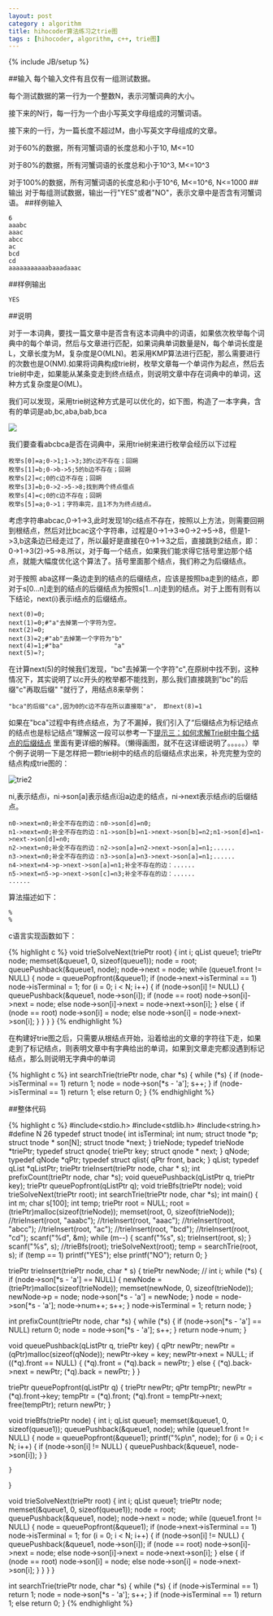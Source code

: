 ```yaml
---
layout: post
category : algorithm
title: hihocoder算法练习之trie图
tags : [hihocoder, algorithm, c++, trie图]
---
```

{% include JB/setup %}

##输入
每个输入文件有且仅有一组测试数据。

每个测试数据的第一行为一个整数N，表示河蟹词典的大小。

接下来的N行，每一行为一个由小写英文字母组成的河蟹词语。

接下来的一行，为一篇长度不超过M，由小写英文字母组成的文章。

对于60%的数据，所有河蟹词语的长度总和小于10, M<=10

对于80%的数据，所有河蟹词语的长度总和小于10^3, M<=10^3

对于100%的数据，所有河蟹词语的长度总和小于10^6, M<=10^6, N<=1000
##输出
对于每组测试数据，输出一行"YES"或者"NO"，表示文章中是否含有河蟹词语。
##样例输入

	6
	aaabc
	aaac
	abcc
	ac
	bcd
	cd
	aaaaaaaaaaabaaadaaac
	
##样例输出

	YES

##说明

对于一本词典，要找一篇文章中是否含有这本词典中的词语，如果依次枚举每个词典中的每个单词，然后与文章进行匹配，如果词典单词数量是N，每个单词长度是L，文章长度为M，复杂度是O(MLN)。若采用KMP算法进行匹配，那么需要进行的次数也是O(NM).如果将词典构成trie树，枚举文章每一个单词作为起点，然后去trie树中走，如果能从某条变走到终点结点，则说明文章中存在词典中的单词，这种方式复杂度是O(ML)。

我们可以发现，采用trie树这种方式是可以优化的，如下图，构造了一本字典，含有的单词是ab,bc,aba,bab,bca

![](http://xiejun901.qiniudn.com/hihocoder1036trie.jpg)

我们要查看abcbca是否在词典中，采用trie树来进行枚举会经历以下过程

	枚举s[0]=a;0->1;1->3;3的c边不存在；回朔
	枚举s[1]=b;0->b->5;5的b边不存在；回朔
	枚举s[2]=c;0的c边不存在；回朔
	枚举s[3]=b;0->2->5->8;找到两个终点借点
	枚举s[4]=c;0的c边不存在；回朔
	枚举s[5]=a;0->1；字符串完，且1不为为终点结点。

考虑字符串abcac,0->1->3,此时发现1的c结点不存在，按照以上方法，则需要回朔到根结点，然后对比bcac这个字符串，过程是0->1->3=>0->2->5->8，但是1->3,b这条边已经走过了，所以最好是直接在0->1->3之后，直接跳到2结点，即：0->1->3(2)->5->8.所以，对于每一个结点，如果我们能求得它括号里边那个结点，就能大幅度优化这个算法了。括号里面那个结点，我们称之为后缀结点。

对于按照 aba这样一条边走到的结点的后缀结点，应该是按照ba走到的结点，即对于s[0...n]走到的结点的后缀结点为按照s[1...n]走到的结点。对于上图有则有以下结论，next(i)表示i结点的后缀结点。

	next(0)=0;
	next(1)=0;#"a"去掉第一个字符为空。
	next(2)=0;
	next(3)=2;#"ab"去掉第一个字符为"b"
	next(4)=1;#"ba"              "a"
	next(5)=?;
	
在计算next(5)的时候我们发现，"bc"去掉第一个字符"c",在原树中找不到，这种情况下，其实说明了以c开头的枚举都不能找到，那么我们直接跳到"bc"的后缀"c"再取后缀" "就行了，用结点8来举例：

	"bca"的后缀"ca",因为0的c边不存在所以直接取"a"， 即next(8)=1

如果在"bca"过程中有终点结点，为了不漏掉，我们引入了“后缀结点为标记结点的结点也是标记结点”理解这一段可以参考一下[提示三：如何求解Trie树中每个结点的后缀结点](http://hihocoder.com/problemset/problem/1036) 里面有更详细的解释。（懒得画图，就不在这详细说明了。。。。。）举个例子说明一下是怎样把一颗trie树中的结点的后缀结点求出来，补充完整为空的结点构成trie图的：

![trie2](http://xiejun901.qiniudn.com/hihocoder1036trie2.jpg)

ni,表示结点i，ni->son[a]表示结点i沿a边走的结点，ni->next表示结点i的后缀结点。

	n0->next=n0;补全不存在的边：n0->son[d]=n0;
	n1->next=n0;补全不存在的边：n1->son[b]=n1->next->son[b]=n2;n1->son[d]=n1->next->son[d]=n0;
	n2->next=n0;补全不存在的边：n2->son[a]=n2->next->son[a]=n1;......
	n3->next=n0;补全不存在的边：n3->son[a]=n3->next->son[a]=n1;......
	n4->next=n4->p->next->son[a]=n1;补全不存在的边：......
	n5->next=n5->p->next->son[c]=n3;补全不存在的边：......
	......
	
算法描述如下：

	%
	%
	
c语言实现函数如下：

{% highlight c %}
void trieSolveNext(triePtr root)
{
	int i;
	qList queue1;
	triePtr node;
	memset(&queue1, 0, sizeof(queue1));
	node = root;
	queuePushback(&queue1, node);
	node->next = node;
	while (queue1.front != NULL)
	{
		node = queuePopfront(&queue1);
		if (node->next->isTerminal == 1)
			node->isTerminal = 1;
		for (i = 0; i < N; i++)
		{
			if (node->son[i] != NULL)
			{
				queuePushback(&queue1, node->son[i]);
				if (node == root)
					node->son[i]->next = node;
				else
					node->son[i]->next = node->next->son[i];
			}
			else
			{
				if (node == root)
					node->son[i] = node;
				else
					node->son[i] = node->next->son[i];
			}
		}
	}
}
{% endhighlight %}

在构建好trie图之后，只需要从根结点开始，沿着给出的文章的字符往下走，如果走到了标记结点，则表明文章中有字典给出的单词，如果到文章走完都没遇到标记结点，那么则说明无字典中的单词

{% highlight c %}
int searchTrie(triePtr node, char *s)
{
	while (*s)
	{
		if (node->isTerminal == 1)
			return 1;
		node = node->son[*s - 'a'];
		s++;
	}
	if (node->isTerminal == 1)
		return 1;
	else
		return 0;
}
{% endhighlight %}

##整体代码

{% highlight c %}
#include<stdio.h>
#include<stdlib.h>
#include<string.h>
#define N 26
typedef struct tnode{
	int isTerminal;
	int num;
	struct tnode *p;
	struct tnode * son[N];
	struct tnode *next;
} trieNode;
typedef trieNode *triePtr;
typedef struct qnode{
	triePtr key;
	struct qnode * next;
} qNode;
typedef qNode *qPtr;
typedef struct qlist{
	qPtr front, back;
} qList;
typedef qList *qListPtr;
triePtr trieInsert(triePtr node, char * s);
int prefixCount(triePtr node, char *s);
void queuePushback(qListPtr q, triePtr key);
triePtr queuePopfront(qListPtr q);
void trieBfs(triePtr node);
void trieSolveNext(triePtr root);
int searchTrie(triePtr node, char *s);
int main()
{
	int m;
	char s[100];
	int temp;
	triePtr root = NULL;
	root = (triePtr)malloc(sizeof(trieNode));
	memset(root, 0, sizeof(trieNode));
	//trieInsert(root, "aaabc");
	//trieInsert(root, "aaac");
	//trieInsert(root, "abcc");
	//trieInsert(root, "ac");
	//trieInsert(root, "bcd");
	//trieInsert(root, "cd");
	scanf("%d", &m);
	while (m--)
	{
		scanf("%s", s);
		trieInsert(root, s);
	}
	scanf("%s", s);
	//trieBfs(root);
	trieSolveNext(root);
	temp = searchTrie(root, s);
	if (temp == 1)
		printf("YES");
	else
		printf("NO");
	return 0;
}

triePtr trieInsert(triePtr node, char * s)
{
	triePtr newNode;
	//	int i;
	while (*s)
	{
		if (node->son[*s - 'a'] == NULL)
		{
			newNode = (triePtr)malloc(sizeof(trieNode));
			memset(newNode, 0, sizeof(trieNode));
			newNode->p = node;
			node->son[*s - 'a'] = newNode;
		}
		node = node->son[*s - 'a'];
		node->num++;
		s++;
	}
	node->isTerminal = 1;
	return node;
}

int prefixCount(triePtr node, char *s)
{
	while (*s)
	{
		if (node->son[*s - 'a'] == NULL)
			return 0;
		node = node->son[*s - 'a'];
		s++;
	}
	return node->num;
}

void queuePushback(qListPtr q, triePtr key)
{
	qPtr newPtr;
	newPtr = (qPtr)malloc(sizeof(qNode));
	newPtr->key = key;
	newPtr->next = NULL;
	if ((*q).front == NULL)
	{
		(*q).front = (*q).back = newPtr;
	}
	else
	{
		(*q).back->next = newPtr;
		(*q).back = newPtr;
	}
}

triePtr queuePopfront(qListPtr q)
{
	triePtr newPtr;
	qPtr tempPtr;
	newPtr = (*q).front->key;
	tempPtr = (*q).front;
	(*q).front = tempPtr->next;
	free(tempPtr);
	return newPtr;
}

void trieBfs(triePtr node)
{
	int i;
	qList queue1;
	memset(&queue1, 0, sizeof(queue1));
	queuePushback(&queue1, node);
	while (queue1.front != NULL)
	{
		node = queuePopfront(&queue1);
		printf("%p\n", node);
		for (i = 0; i < N; i++)
		{
			if (node->son[i] != NULL)
			{
				queuePushback(&queue1, node->son[i]);
			}
		}

	}
}

void trieSolveNext(triePtr root)
{
	int i;
	qList queue1;
	triePtr node;
	memset(&queue1, 0, sizeof(queue1));
	node = root;
	queuePushback(&queue1, node);
	node->next = node;
	while (queue1.front != NULL)
	{
		node = queuePopfront(&queue1);
		if (node->next->isTerminal == 1)
			node->isTerminal = 1;
		for (i = 0; i < N; i++)
		{
			if (node->son[i] != NULL)
			{
				queuePushback(&queue1, node->son[i]);
				if (node == root)
					node->son[i]->next = node;
				else
					node->son[i]->next = node->next->son[i];
			}
			else
			{
				if (node == root)
					node->son[i] = node;
				else
					node->son[i] = node->next->son[i];
			}
		}
	}
}

int searchTrie(triePtr node, char *s)
{
	while (*s)
	{
		if (node->isTerminal == 1)
			return 1;
		node = node->son[*s - 'a'];
		s++;
	}
	if (node->isTerminal == 1)
		return 1;
	else
		return 0;
}
{% endhighlight %}

